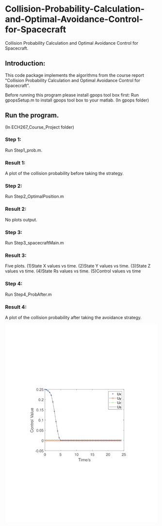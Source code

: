 # Collision-Probability-Calculation-and-Optimal-Avoidance-Control-for-Spacecraft
Collision Probability Calculation and Optimal Avoidance Control for Spacecraft.


## Introduction:
This code package implements the algorithms from the course report "Collision Probability Calculation and Optimal Avoidance Control for Spacecraft".


Before running this program please install gpops tool box first:
Run gpopsSetup.m to install gpops tool box to your matlab. (In gpops folder)

## Run the program. 
(In ECH267_Course_Project folder)

### Step 1:
Run Step1_prob.m.
### Result 1:
A plot of the collision probability before taking the strategy.

### Step 2:
Run Step2_OptimalPosition.m
### Result 2:
No plots output.

### Step 3:
Run Step3_spacecraftMain.m
### Result 3:
Five plots. (1)State X values vs time. (2)State Y values vs time. (3)State Z values vs time. (4)State Rs values vs time.
(5)Control values vs time

### Step 4:
Run Step4_ProbAfter.m
### Result 4:
A plot of the collision probability after taking the avoidance strategy.

<img src="https://github.com/ZiquanDeng/Collision-Probability-Calculation-and-Optimal-Avoidance-Control-for-Spacecraft/blob/main/ECH%20Plots/Control.svg">


